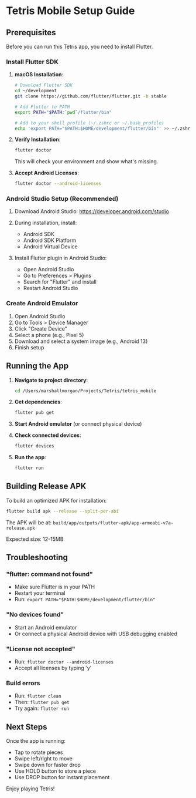 # Tetris Mobile Setup Guide

## Prerequisites

Before you can run this Tetris app, you need to install Flutter.

### Install Flutter SDK

1. **macOS Installation**:
   ```bash
   # Download Flutter SDK
   cd ~/development
   git clone https://github.com/flutter/flutter.git -b stable
   
   # Add Flutter to PATH
   export PATH="$PATH:`pwd`/flutter/bin"
   
   # Add to your shell profile (~/.zshrc or ~/.bash_profile)
   echo 'export PATH="$PATH:$HOME/development/flutter/bin"' >> ~/.zshrc
   ```

2. **Verify Installation**:
   ```bash
   flutter doctor
   ```
   This will check your environment and show what's missing.

3. **Accept Android Licenses**:
   ```bash
   flutter doctor --android-licenses
   ```

### Android Studio Setup (Recommended)

1. Download Android Studio: https://developer.android.com/studio
2. During installation, install:
   - Android SDK
   - Android SDK Platform
   - Android Virtual Device

3. Install Flutter plugin in Android Studio:
   - Open Android Studio
   - Go to Preferences > Plugins
   - Search for "Flutter" and install
   - Restart Android Studio

### Create Android Emulator

1. Open Android Studio
2. Go to Tools > Device Manager
3. Click "Create Device"
4. Select a phone (e.g., Pixel 5)
5. Download and select a system image (e.g., Android 13)
6. Finish setup

## Running the App

1. **Navigate to project directory**:
   ```bash
   cd /Users/marshallmorgan/Projects/Tetris/tetris_mobile
   ```

2. **Get dependencies**:
   ```bash
   flutter pub get
   ```

3. **Start Android emulator** (or connect physical device)

4. **Check connected devices**:
   ```bash
   flutter devices
   ```

5. **Run the app**:
   ```bash
   flutter run
   ```

## Building Release APK

To build an optimized APK for installation:

```bash
flutter build apk --release --split-per-abi
```

The APK will be at: `build/app/outputs/flutter-apk/app-armeabi-v7a-release.apk`

Expected size: 12-15MB

## Troubleshooting

### "flutter: command not found"
- Make sure Flutter is in your PATH
- Restart your terminal
- Run: `export PATH="$PATH:$HOME/development/flutter/bin"`

### "No devices found"
- Start an Android emulator
- Or connect a physical Android device with USB debugging enabled

### "License not accepted"
- Run: `flutter doctor --android-licenses`
- Accept all licenses by typing 'y'

### Build errors
- Run: `flutter clean`
- Then: `flutter pub get`
- Try again: `flutter run`

## Next Steps

Once the app is running:
- Tap to rotate pieces
- Swipe left/right to move
- Swipe down for faster drop
- Use HOLD button to store a piece
- Use DROP button for instant placement

Enjoy playing Tetris!

